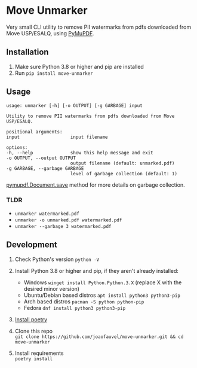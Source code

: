 # Move Unmarker
Very small CLI utility to remove PII watermarks from pdfs downloaded from Move USP/ESALQ, using [PyMuPDF](https://pymupdf.readthedocs.io/en/latest/).

## Installation
1. Make sure Python 3.8 or higher and pip are installed
1. Run `pip install move-unmarker`

## Usage
    usage: unmarker [-h] [-o OUTPUT] [-g GARBAGE] input

    Utility to remove PII watermarks from pdfs downloaded from Move USP/ESALQ.

    positional arguments:
    input                   input filename

    options:
    -h, --help              show this help message and exit
    -o OUTPUT, --output OUTPUT
                            output filename (default: unmarked.pdf)
    -g GARBAGE, --garbage GARBAGE
                            level of garbage collection (default: 1)  
[pymupdf.Document.save](https://pymupdf.readthedocs.io/en/latest/document.html#Document.save) method for more details on garbage collection.  

### TLDR
- `unmarker watermarked.pdf`  
- `unmarker -o unmarked.pdf watermarked.pdf`  
- `unmarker --garbage 3 watermarked.pdf`

## Development
1. Check Python's version `python -V`
1. Install Python 3.8 or higher and pip, if they aren't already installed:

    - Windows `winget install Python.Python.3.X` (replace X with the desired minor version)
    - Ubuntu/Debian based distros `apt install python3 python3-pip`
    - Arch based distros `pacman -S python python-pip`
    - Fedora `dnf install python3 python3-pip`

1. [Install poetry](https://python-poetry.org/docs/#installation) 
1. Clone this repo   
`git clone https://github.com/joaofauvel/move-unmarker.git && cd move-unmarker`
1. Install requirements   
`poetry install`